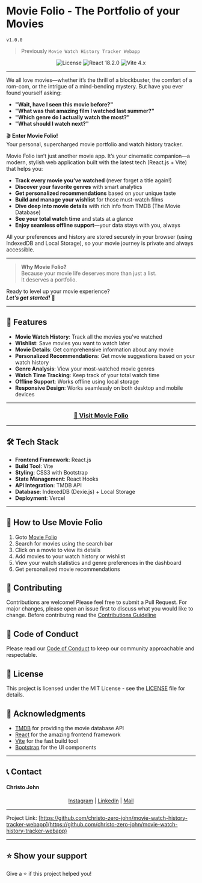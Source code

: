 # Movie Folio - The Portfolio of your Movies

`v1.0.0`

> Previously `Movie Watch History Tracker Webapp`

<div align="center">
    <img src="https://img.shields.io/badge/license-MIT-blue.svg" alt="License"/>
    <img src="https://img.shields.io/badge/React-18.2.0-blue" alt="React 18.2.0"/>
    <img src="https://img.shields.io/badge/Vite-4.x-purple" alt="Vite 4.x"/>
</div>

---

We all love movies—whether it’s the thrill of a blockbuster, the comfort of a rom-com, or the intrigue of a mind-bending mystery. But have you ever found yourself asking:

- **"Wait, have I seen this movie before?"**
- **"What was that amazing film I watched last summer?"**
- **"Which genre do I actually watch the most?"**
- **"What should I watch next?"**

🎬 **Enter Movie Folio!**  
Your personal, supercharged movie portfolio and watch history tracker.

Movie Folio isn’t just another movie app. It’s your cinematic companion—a modern, stylish web application built with the latest tech (React.js + Vite) that helps you:

- **Track every movie you’ve watched** (never forget a title again!)
- **Discover your favorite genres** with smart analytics
- **Get personalized recommendations** based on your unique taste
- **Build and manage your wishlist** for those must-watch films
- **Dive deep into movie details** with rich info from TMDB (The Movie Database)
- **See your total watch time** and stats at a glance
- **Enjoy seamless offline support**—your data stays with you, always

All your preferences and history are stored securely in your browser (using IndexedDB and Local Storage), so your movie journey is private and always accessible.

---

> **Why Movie Folio?**  
> Because your movie life deserves more than just a list.  
> It deserves a portfolio.

Ready to level up your movie experience?  
**_Let’s get started!_** 🚀

---

## 🌟 Features

- **Movie Watch History**: Track all the movies you've watched
- **Wishlist**: Save movies you want to watch later
- **Movie Details**: Get comprehensive information about any movie
- **Personalized Recommendations**: Get movie suggestions based on your watch history
- **Genre Analysis**: View your most-watched movie genres
- **Watch Time Tracking**: Keep track of your total watch time
- **Offline Support**: Works offline using local storage
- **Responsive Design**: Works seamlessly on both desktop and mobile devices

---

<div align="center">
<h3><a href="https://movie-watch-history-tracker-webapp.vercel.app/">🚀 Visit Movie Folio</a></h3>
</div>

---

## 🛠️ Tech Stack

- **Frontend Framework**: React.js
- **Build Tool**: Vite
- **Styling**: CSS3 with Bootstrap
- **State Management**: React Hooks
- **API Integration**: TMDB API
- **Database**: IndexedDB (Dexie.js) + Local Storage
- **Deployment**: Vercel

---

## 🎯 How to Use Movie Folio

1. Goto [Movie Folio](https://movie-watch-history-tracker-webapp.vercel.app/search)
1. Search for movies using the search bar
1. Click on a movie to view its details
1. Add movies to your watch history or wishlist
1. View your watch statistics and genre preferences in the dashboard
1. Get personalized movie recommendations

## 🤝 Contributing

Contributions are welcome! Please feel free to submit a Pull Request. For major changes, please open an issue first to discuss what you would like to change. Before contributng read the [Contributions Guideline](CONTRIBUTIONS_GUIDELINE.md)

## 📝 Code of Conduct

Please read our [Code of Conduct](CODE_OF_CONDUCT.md) to keep our community approachable and respectable.

## 📄 License

This project is licensed under the MIT License - see the [LICENSE](LICENSE) file for details.

## 🙏 Acknowledgments

- [TMDB](https://www.themoviedb.org/) for providing the movie database API
- [React](https://reactjs.org/) for the amazing frontend framework
- [Vite](https://vitejs.dev/) for the fast build tool
- [Bootstrap](https://getbootstrap.com/) for the UI components

---

## 📞 Contact

#### Christo John

<div align="center">
    <a href="https://instagram.com/christo.zero.john"> Instagram</a> | 
    <a href="https://www.linkedin.com/in/christo-john-kalapurackal/">LinkedIn</a> | 
    <a href="mailto:10.christojohn@gmail.com">Mail</a>
</div>

---

Project Link: [https://github.com/christo-zero-john/movie-watch-history-tracker-webapp](https://github.com/christo-zero-john/movie-watch-history-tracker-webapp)

---

## ⭐ Show your support

Give a ⭐️ if this project helped you!

